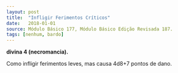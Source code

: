 ```yaml
---
layout: post
title:  "Infligir Ferimentos Críticos"
date:   2018-01-01
source: Módulo Básico 177, Módulo Básico Edição Revisada 187.
tags: [nenhum, bardo]
---
```


**divina 4 (necromancia).**

Como infligir ferimentos leves, mas causa 4d8+7 pontos de dano.
